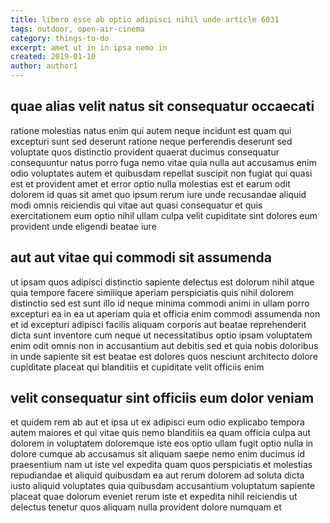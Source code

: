 ```yaml
---
title: libero esse ab optio adipisci nihil unde article 6031
tags: outdoor, open-air-cinema
category: things-to-do
excerpt: amet ut in in ipsa nemo in
created: 2019-01-10
author: author1
---
```


## quae alias velit natus sit consequatur occaecati

ratione molestias natus enim qui autem neque incidunt est quam qui excepturi sunt sed deserunt ratione neque perferendis deserunt sed voluptate quos distinctio provident quaerat ducimus consequatur consequuntur natus porro fuga nemo vitae quia nulla aut accusamus enim odio voluptates autem et quibusdam repellat suscipit non fugiat qui quasi est et provident amet et error optio nulla molestias est et earum odit dolorem id quas sit amet quo ipsum rerum iure unde recusandae aliquid modi omnis reiciendis qui vitae aut quasi consequatur et quis exercitationem eum optio nihil ullam culpa velit cupiditate sint dolores eum provident unde eligendi beatae iure

## aut aut vitae qui commodi sit assumenda

ut ipsam quos adipisci distinctio sapiente delectus est dolorum nihil atque quia tempore facere similique aperiam perspiciatis quis nihil dolorem distinctio sed est sunt illo id neque minima commodi animi in ullam porro excepturi ea in ea ut aperiam quia et officia enim commodi assumenda non et id excepturi adipisci facilis aliquam corporis aut beatae reprehenderit dicta sunt inventore cum neque ut necessitatibus optio ipsam voluptatem enim odit omnis non in accusantium aut debitis sed et quia nobis doloribus in unde sapiente sit est beatae est dolores quos nesciunt architecto dolore cupiditate placeat qui blanditiis et cupiditate velit officiis enim

## velit consequatur sint officiis eum dolor veniam

et quidem rem ab aut et ipsa ut ex adipisci eum odio explicabo tempora autem maiores et qui vitae quis nemo blanditiis ea quam officia culpa aut dolorem in voluptatem doloremque iste eos optio ullam fugit optio nulla in dolore cumque ab accusamus sit aliquam saepe nemo enim ducimus id praesentium nam ut iste vel expedita quam quos perspiciatis et molestias repudiandae et aliquid quibusdam ea aut rerum dolorem ad soluta dicta iusto aliquid voluptates quia quibusdam accusantium voluptatum sapiente placeat quae dolorum eveniet rerum iste et expedita nihil reiciendis ut delectus tenetur quos aliquam nulla provident dolore numquam et
